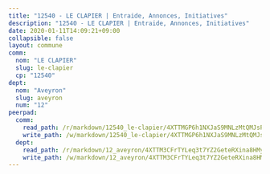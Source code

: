 ```yaml
---
title: "12540 - LE CLAPIER | Entraide, Annonces, Initiatives"
description: "12540 - LE CLAPIER | Entraide, Annonces, Initiatives"
date: 2020-01-11T14:09:21+09:00
collapsible: false
layout: commune
comm:
  nom: "LE CLAPIER"
  slug: le-clapier
  cp: "12540"
dept:
  nom: "Aveyron"
  slug: aveyron
  num: "12"
peerpad:
  comm:
    read_path: /r/markdown/12540_le-clapier/4XTTMGP6h1NXJaS9MNLzMtQMJsPeAc8vAEszPgqCzTRiuomXW
    write_path: /w/markdown/12540_le-clapier/4XTTMGP6h1NXJaS9MNLzMtQMJsPeAc8vAEszPgqCzTRiuomXW-K3TgTzuHestkvyhVqMuezsXWGoPSPSBxDtQGW5qVhZjNrLZBeKANPcnsBcp8Y3QsEx6nbCwT187HyxAxWSzjz45rYXRDLi8h8ae6JUjG5Get4gARXtEb7Vdthn74bRhEzWZVTTc4
  dept:
    read_path: /r/markdown/12_aveyron/4XTTM3CFrTYLeq3t7YZ2GeteRXina8HMy585xLdATaEm28gJq
    write_path: /w/markdown/12_aveyron/4XTTM3CFrTYLeq3t7YZ2GeteRXina8HMy585xLdATaEm28gJq-K3TgUfu3tdsvnJNzfCjLcQBm4uQ83gag77qnaAo9pjUvbpQyfAVAxJdyULKffeJFVcGHHVraYZNVQhiGBeBUKBFLy2Vr8dapgU6tQCmoJQ6dgnoqRGmK9bSxqhW9VArfxRuTPcgV
---
```


